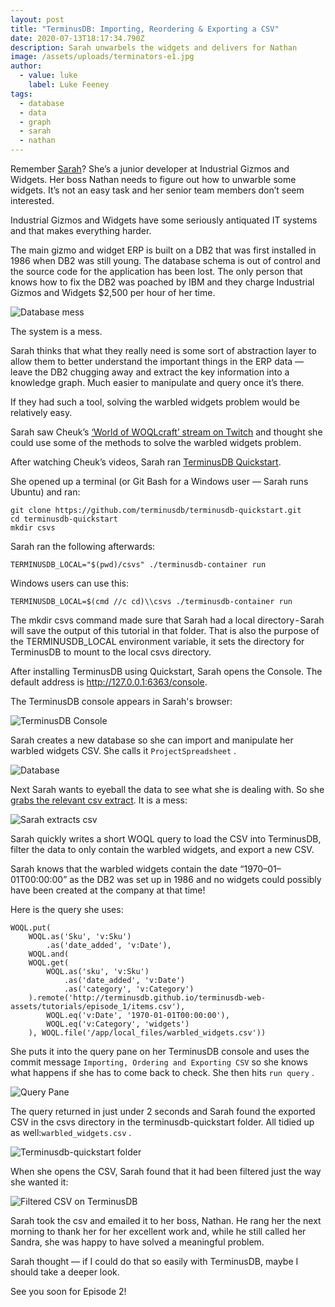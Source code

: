 ```yaml
---
layout: post
title: "TerminusDB: Importing, Reordering & Exporting a CSV"
date: 2020-07-13T18:17:34.790Z
description: Sarah unwarbels the widgets and delivers for Nathan
image: /assets/uploads/terminators-e1.jpg
author:
  - value: luke
    label: Luke Feeney
tags:
  - database
  - data
  - graph
  - sarah
  - nathan
---
```

Remember [Sarah](https://youtu.be/xseqLEMF7YQ)? She’s a junior developer at Industrial Gizmos and Widgets. Her boss Nathan needs to figure out how to unwarble some widgets. It’s not an easy task and her senior team members don’t seem interested.

Industrial Gizmos and Widgets have some seriously antiquated IT systems and that makes everything harder.

The main gizmo and widget ERP is built on a DB2 that was first installed in 1986 when DB2 was still young. The database schema is out of control and the source code for the application has been lost. The only person that knows how to fix the DB2 was poached by IBM and they charge Industrial Gizmos and Widgets $2,500 per hour of her time.

![Database mess](/blog/assets/uploads/0-y0pbrnz9kyjcbz64.png)

The system is a mess.

Sarah thinks that what they really need is some sort of abstraction layer to allow them to better understand the important things in the ERP data — leave the DB2 chugging away and extract the key information into a knowledge graph. Much easier to manipulate and query once it’s there.

If they had such a tool, solving the warbled widgets problem would be relatively easy.

Sarah saw Cheuk’s [‘World of WOQLcraft’ stream on Twitch](https://www.twitch.tv/videos/578697754) and thought she could use some of the methods to solve the warbled widgets problem.

After watching Cheuk’s videos, Sarah ran [TerminusDB Quickstart](https://github.com/terminusdb/terminusdb-quickstart).

She opened up a terminal (or Git Bash for a Windows user — Sarah runs Ubuntu) and ran:

```git
git clone https://github.com/terminusdb/terminusdb-quickstart.git
cd terminusdb-quickstart
mkdir csvs
```

Sarah ran the following afterwards:

`TERMINUSDB_LOCAL="$(pwd)/csvs" ./terminusdb-container run`

Windows users can use this:

`TERMINUSDB_LOCAL=$(cmd //c cd)\\csvs ./terminusdb-container run`

The mkdir csvs command made sure that Sarah had a local directory - Sarah will save the output of this tutorial in that folder. That is also the purpose of the TERMINUSDB_LOCAL environment variable, it sets the directory for TerminusDB to mount to the local csvs directory.

After installing TerminusDB using Quickstart, Sarah opens the Console. The default address is <http://127.0.0.1:6363/console>.

The TerminusDB console appears in Sarah's browser:

![TerminusDB Console](/blog/assets/uploads/1-xwodx4vjqd2rfhjy4s6vyw.png)

Sarah creates a new database so she can import and manipulate her warbled widgets CSV. She calls it `ProjectSpreadsheet` .

![Database ](/blog/assets/uploads/capture.jpg)

Next Sarah wants to eyeball the data to see what she is dealing with. So she [grabs the relevant csv extract](http://terminusdb.github.io/terminusdb-web-assets/tutorials/episode_1/items.csv). It is a mess:

![Sarah extracts csv](/blog/assets/uploads/1-afcu7rbzqti3mf6b_4vbyq.png)

Sarah quickly writes a short WOQL query to load the CSV into TerminusDB, filter the data to only contain the warbled widgets, and export a new CSV.

Sarah knows that the warbled widgets contain the date “1970–01–01T00:00:00” as the DB2 was set up in 1986 and no widgets could possibly have been created at the company at that time!

Here is the query she uses:

```
WOQL.put(
    WOQL.as('Sku', 'v:Sku')
        .as('date_added', 'v:Date'),
    WOQL.and(
    WOQL.get(
        WOQL.as('sku', 'v:Sku')
            .as('date_added', 'v:Date')
            .as('category', 'v:Category')
    ).remote('http://terminusdb.github.io/terminusdb-web-assets/tutorials/episode_1/items.csv'),
        WOQL.eq('v:Date', '1970-01-01T00:00:00'),
        WOQL.eq('v:Category', 'widgets')
    ), WOQL.file('/app/local_files/warbled_widgets.csv'))
```

She puts it into the query pane on her TerminusDB console and uses the commit message `Importing, Ordering and Exporting CSV` so she knows what happens if she has to come back to check. She then hits `run query` .

![Query Pane](/blog/assets/uploads/1-x78t8j595bj3vwtenc5ccg.png)

The query returned in just under 2 seconds and Sarah found the exported CSV in the csvs directory in the terminusdb-quickstart folder. All tidied up as well:`warbled_widgets.csv` .

![Terminusdb-quickstart folder](/blog/assets/uploads/1-_mlemhvuwa4s9zz5spzqga.png)

When she opens the CSV, Sarah found that it had been filtered just the way she wanted it:

![Filtered CSV on TerminusDB](/blog/assets/uploads/1-siz8rg_72p-ud0fboiqzmq.png)

Sarah took the csv and emailed it to her boss, Nathan. He rang her the next morning to thank her for her excellent work and, while he still called her Sandra, she was happy to have solved a meaningful problem.

Sarah thought — if I could do that so easily with TerminusDB, maybe I should take a deeper look.

See you soon for Episode 2!